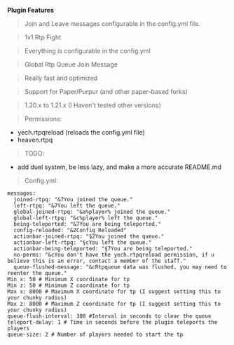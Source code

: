 **Plugin Features**
> Join and Leave messages configurable in the config.yml file.


> 1v1 Rtp Fight


> Everything is configurable in the config.yml


> Global Rtp Queue Join Message


> Really fast and optimized


> Support for Paper/Purpur (and other paper-based forks)


>  1.20.x to 1.21.x (I Haven't tested other versions)


> Permissions:
- yech.rtpqreload (reloads the config.yml file)
- heaven.rtpq


> TODO:
- add duel system, be less lazy, and make a more accurate README.md

> Config.yml:
```
messages:
  joined-rtpq: "&7You joined the queue."
  left-rtpq: "&7You left the queue."
  global-joined-rtpq: "&a%player% joined the queue."
  global-left-rtpq: "&c%player% left the queue."
  being-teleported: "&7You are being teleported."
  config-reloaded: "&2Config Reloaded"
  actionbar-joined-rtpq: "§2You joined the queue."
  actionbar-left-rtpq: "§cYou left the queue."
  actionbar-being-teleported: "§7You are being teleported."
  no-perms: "&cYou don't have the yech.rtpqreload permission, if u believe this is an error, contact a member of the staff."
  queue-flushed-message: "&cRtpqueue data was flushed, you may need to reenter the queue."
Min x: 50 # Minimum X coordinate for tp
Min z: 50 # Minimum Z coordinate for tp
Max x: 8000 # Maximum X coordinate for tp (I suggest setting this to your chunky radius)
Max z: 8000 # Maximum Z coordinate for tp (I suggest setting this to your chunky radius)
queue-flush-interval: 300 #Interval in seconds to clear the queue
teleport-delay: 1 # Time in seconds before the plugin teleports the players
queue-size: 2 # Number of players needed to start the tp

```
